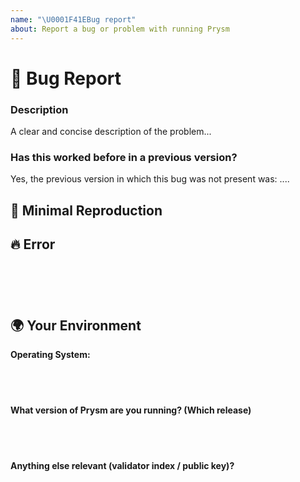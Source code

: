```yaml
---
name: "\U0001F41EBug report"
about: Report a bug or problem with running Prysm
---
```

<!--💎💎💎💎💎💎💎💎💎💎💎💎💎💎💎💎💎💎💎💎💎💎💎💎💎💎💎💎💎💎

Hellooo! 😄 

To help us tend to your issue faster, please search our currently open issues before submitting a new one.
Existing issues often contain information about workarounds, resolution, or progress updates.

💎💎💎💎💎💎💎💎💎💎💎💎💎💎💎💎💎💎💎💎💎💎💎💎💎💎💎💎💎💎💎💎💎💎💎-->

# 🐞 Bug Report

### Description

<!-- ✍️--> A clear and concise description of the problem...

### Has this worked before in a previous version?

<!-- Did this behavior use to work in the previous version? -->
<!-- ✍️--> Yes, the previous version in which this bug was not present was: ....

## 🔬 Minimal Reproduction

<!--
Please let us know how we can reproduce this issue. Make sure you don't upload any confidential files or private keys.
-->

## 🔥 Error

<pre><code>
<!-- If the issue is accompanied by an error, please share the error logs with us below. If you have a lot of logs, place make a paste bin with your logs and share the link with us here: -->
<!-- ✍️-->

</code></pre>


## 🌍  Your Environment

**Operating System:**

<pre>
  <code>

  </code>
</pre>

**What version of Prysm are you running? (Which release)**

<pre>
  <code>

  </code>
</pre>

**Anything else relevant (validator index / public key)?**

